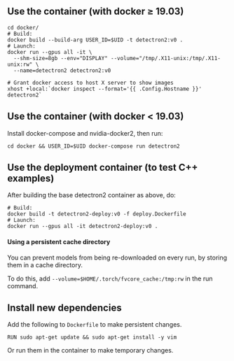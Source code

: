 
## Use the container (with docker ≥ 19.03)

```
cd docker/
# Build:
docker build --build-arg USER_ID=$UID -t detectron2:v0 .
# Launch:
docker run --gpus all -it \
  --shm-size=8gb --env="DISPLAY" --volume="/tmp/.X11-unix:/tmp/.X11-unix:rw" \
  --name=detectron2 detectron2:v0

# Grant docker access to host X server to show images
xhost +local:`docker inspect --format='{{ .Config.Hostname }}' detectron2`
```

## Use the container (with docker < 19.03)

Install docker-compose and nvidia-docker2, then run:
```
cd docker && USER_ID=$UID docker-compose run detectron2
```

## Use the deployment container (to test C++ examples)
After building the base detectron2 container as above, do:
```
# Build:
docker build -t detectron2-deploy:v0 -f deploy.Dockerfile
# Launch:
docker run --gpus all -it detectron2-deploy:v0 . 
```

#### Using a persistent cache directory

You can prevent models from being re-downloaded on every run,
by storing them in a cache directory.

To do this, add `--volume=$HOME/.torch/fvcore_cache:/tmp:rw` in the run command.

## Install new dependencies
Add the following to `Dockerfile` to make persistent changes.
```
RUN sudo apt-get update && sudo apt-get install -y vim
```
Or run them in the container to make temporary changes.

